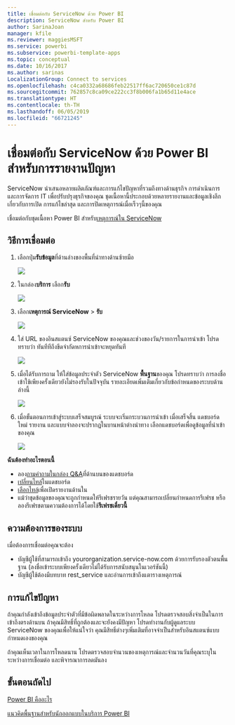 ```yaml
---
title: เชื่อมต่อกับ ServiceNow ด้วย Power BI
description: ServiceNow สำหรับ Power BI
author: SarinaJoan
manager: kfile
ms.reviewer: maggiesMSFT
ms.service: powerbi
ms.subservice: powerbi-template-apps
ms.topic: conceptual
ms.date: 10/16/2017
ms.author: sarinas
LocalizationGroup: Connect to services
ms.openlocfilehash: c4ca0332a68686feb22517ff6ac720650ce1c87d
ms.sourcegitcommit: 762857c8ca09ce222cc3f8b006fa1b65d11e4ace
ms.translationtype: HT
ms.contentlocale: th-TH
ms.lasthandoff: 06/05/2019
ms.locfileid: "66721245"
---
```

# <a name="connect-to-servicenow-with-power-bi-for-incident-reporting"></a>เชื่อมต่อกับ ServiceNow ด้วย Power BI สำหรับการรายงานปัญหา
ServiceNow นำเสนอหลายผลิตภัณฑ์และการแก้ไขปัญหาที่รวมถึงทางด้านธุรกิจ การดำเนินการ และการจัดการ IT เพื่อปรับปรุงธุรกิจของคุณ ชุดเนื้อหานี้ประกอบด้วยหลายรายงานและข้อมูลเชิงลึกเกี่ยวกับการเปิด การแก้ไขล่าสุด และการปิดเหตุการณ์เมื่อเร็วๆนี้ของคุณ  

เชื่อมต่อกับชุดเนื้อหา Power BI สำหรับ[เหตุการณ์ใน ServiceNow](https://app.powerbi.com/getdata/services/servicenow)

## <a name="how-to-connect"></a>วิธีการเชื่อมต่อ
1. เลือกปุ่ม**รับข้อมูล**ที่ด้านล่างของพื้นที่นำทางด้านซ้ายมือ
   
   ![](media/service-connect-to-servicenow/pbi_getdata.png) 
2. ในกล่อง**บริการ** เลือก**รับ**
   
   ![](media/service-connect-to-servicenow/pbi_getservices.png) 
3. เลือก**เหตุการณ์ ServiceNow** \> **รับ**
   
   ![](media/service-connect-to-servicenow/connect.png)
4. ใส่ URL ของอินสแตนซ์ ServiceNow ของคุณและช่วงของวัน/รายการในการนำเข้า โปรดทราบว่า ทันทีทีถึงขีดจำกัดหการนำเข้าจะหยุดทันที
   
   ![](media/service-connect-to-servicenow/params.png)
5. เมื่อได้รับการถาม ให้ใส่ข้อมูลประจำตัว ServiceNow **พื้นฐาน**ของคุณ โปรดทราบว่า การลงชื่อเข้าใช้เพียงครั้งเดียวยังไม่รองรับในปัจจุบัน รายละเอียดเพิ่มเติมเกี่ยวกับข้อกำหนดของระบบด้านล่างนี้
   
   ![](media/service-connect-to-servicenow/creds.png)
6. เมื่อขั้นตอนการเข้าสู่ระบบเสร็จสมบูรณ์ ระบบจะเริ่มกระบวนการนำเข้า เมื่อเสร็จสิ้น แดชบอร์ดใหม่ รายงาน และแบบจำลองจะปรากฏในบานหน้าต่างนำทาง เลือกแดชบอร์ดเพื่อดูข้อมูลที่นำเข้าของคุณ
   
    ![](media/service-connect-to-servicenow/dashboard.png)

**ฉันต้องทำอะไรตอนนี้**

* ลอง[ถามคำถามในกล่อง Q&A](consumer/end-user-q-and-a.md)ที่ด้านบนของแดชบอร์ด
* [เปลี่ยนไทล์](service-dashboard-edit-tile.md)ในแดชบอร์ด
* [เลือกไทล์](consumer/end-user-tiles.md)เพื่อเปิดรายงานด้านใน
* แม้ว่าชุดข้อมูลของคุณจะถูกกำหนดให้รีเฟรชรายวัน แต่คุณสามารถเปลี่ยนกำหนดการรีเฟรช หรือลองรีเฟรชตามความต้องการได้โดยใช้**รีเฟรชเดี๋ยวนี้**

## <a name="system-requirements"></a>ความต้องการของระบบ
เมื่อต้องการเชื่อมต่อคุณจะต้อง  

* บัญชีผู้ใช้ที่สามารถเข้าถึง yourorganization.service-now.com ด้วยการรับรองตัวตนพื้นฐาน (ลงชื่อเข้าระบบเพียงครั้งเดียวไม่ได้รับการสนับสนุนในเวอร์ชันนี้)  
* บัญชีผู้ใช้ต้องมีบทบาท rest_service และอ่านการเข้าถึงแตารางเหตุการณ์  

## <a name="troubleshooting"></a>การแก้ไขปัญหา
ถ้าคุณกำลังเข้าถึงข้อมูลประจำตัวที่มีข้อผิดพลาดในระหว่างการโหลด โปรดตรวจสอบสิ่งจำเป็นในการเข้าถึงตรงด้านบน ถ้าคุณมีสิทธิ์ที่ถูกต้องและจะยังคงมีปัญหา โปรดทำงานกับผู้ดูแลระบบ ServiceNow ของคุณเพื่อให้แน่ใจว่า คุณมีสิทธิ์ต่างๆเพิ่มเติมที่อาจจำเป็นสำหรับอินสแตนซ์แบบกำหนดเองของคุณ

ถ้าคุณเห็นเวลาในการโหลดนาน โปรดตรวจสอบจำนวนของเหตุการณ์และจำนวนวันที่คุณระบุในระหว่างการเชื่อมต่อ และพิจารณาการลดมันลง

## <a name="next-steps"></a>ขั้นตอนถัดไป
[Power BI คืออะไร](power-bi-overview.md)

[แนวคิดพื้นฐานสำหรับนักออกแบบในบริการ Power BI](service-basic-concepts.md)

